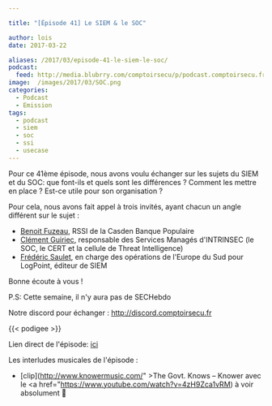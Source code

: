 ```yaml
---

title: "[Épisode 41] Le SIEM & le SOC"

author: lois
date: 2017-03-22

aliases: /2017/03/episode-41-le-siem-le-soc/
podcast:
  feed: http://media.blubrry.com/comptoirsecu/p/podcast.comptoirsecu.fr/CSEC.EP41.2017-03-21.SOC_SIEM.mp3
image:  /images/2017/03/SOC.png
categories:
  - Podcast
  - Emission
tags:
  - podcast
  - siem
  - soc
  - ssi
  - usecase
---
```


Pour ce 41ème épisode, nous avons voulu échanger sur les sujets du SIEM et du SOC: que font-ils et quels sont les différences ? Comment les mettre en place ? Est-ce utile pour son organisation ?

<!--more-->

Pour cela, nous avons fait appel à trois invités, ayant chacun un angle différent sur le sujet :

  * [Benoit Fuzeau](https://twitter.com/bfuzeau), RSSI de la Casden Banque Populaire
  * [Clément Guiriec](https://twitter.com/cguiriec), responsable des Services Managés d'INTRINSEC (le SOC, le CERT et la cellule de Threat Intelligence)
  * [Frédéric Saulet](https://twitter.com/fredericsaulet), en charge des opérations de l'Europe du Sud pour LogPoint, éditeur de SIEM

Bonne écoute à vous !

P.S: Cette semaine, il n'y aura pas de SECHebdo

Notre discord pour échanger : <http://discord.comptoirsecu.fr>

{{< podigee >}}


Lien direct de l'épisode: [ici](http://podcast.comptoirsecu.fr/CSEC.EP41.2017-03-21.SOC_SIEM.mp3)

Les interludes musicales de l'épisode :

  * [clip](http://www.knowermusic.com/" >The Govt. Knows – Knower</a> avec le <a href="https://www.youtube.com/watch?v=4zH9Zca1vRM) à voir absolument 🙂
